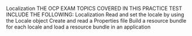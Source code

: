 Localization
THE OCP EXAM TOPICS COVERED IN THIS PRACTICE TEST INCLUDE THE
FOLLOWING:
Localization
Read and set the locale by using the Locale object
Create and read a Properties file
Build a resource bundle for each locale and load a resource bundle in an
application